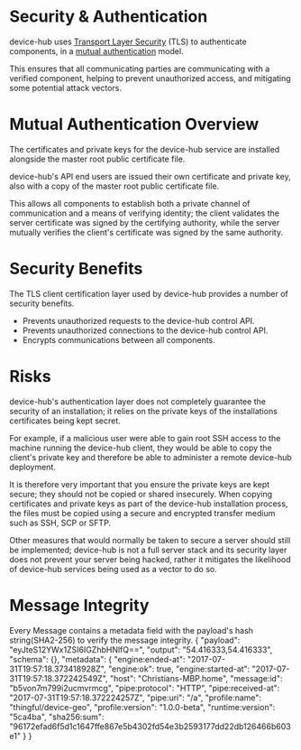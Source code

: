 Security & Authentication
=========================

device-hub uses [Transport Layer Security](https://en.wikipedia.org/wiki/Transport_Layer_Security>) (TLS) to authenticate components, in a [mutual authentication](https://en.wikipedia.org/wiki/Mutual_authentication) model.

This ensures that all communicating parties are communicating with a verified component, helping to prevent unauthorized access, and mitigating some potential attack vectors.

Mutual Authentication Overview
==============================

The certificates and private keys for the device-hub service are installed alongside the master root public certificate file.

device-hub's API end users are issued their own certificate and private key, also with a copy of the master root public certificate file.

This allows all components to establish both a private channel of communication and a means of verifying identity; the client validates the server certificate was signed by the certifying authority, while the server mutually verifies the client's certificate was signed by the same authority.

Security Benefits
=================

The TLS client certification layer used by device-hub provides a number of security benefits.

- Prevents unauthorized requests to the device-hub control API.
- Prevents unauthorized connections to the device-hub control API.
- Encrypts communications between all components.

Risks
=====

device-hub's authentication layer does not completely guarantee the security of an installation; it relies on the private keys of the installations certificates being kept secret.

For example, if a malicious user were able to gain root SSH access to the machine running the device-hub client, they would be able to copy the client's private key and therefore be able to administer a remote device-hub deployment.

It is therefore very important that you ensure the private keys are kept secure; they should not be copied or shared insecurely.
When copying certificates and private keys as part of the device-hub installation process, the files must be copied using a secure and encrypted transfer medium such as SSH, SCP or SFTP.

Other measures that would normally be taken to secure a server should still be implemented; device-hub is not a full server stack and its security layer does not prevent your server being hacked, rather it mitigates the likelihood of device-hub services being used as a vector to do so.

Message Integrity
===============
Every Message contains a metadata field with the payload's hash string(SHA2-256) to verify the message integrity. 
{
    "payload": "eyJteS12YWx1ZSI6IGZhbHNlfQ==",
    "output": "54.416333,54.416333",
    "schema": {},
    "metadata": {
        "engine:ended-at": "2017-07-31T19:57:18.373418928Z",
        "engine:ok": true,
        "engine:started-at": "2017-07-31T19:57:18.372242549Z",
        "host": "Christians-MBP.home",
        "message:id": "b5von7m799i2ucmvrmcg",
        "pipe:protocol": "HTTP",
        "pipe:received-at": "2017-07-31T19:57:18.372224257Z",
        "pipe:uri": "/a",
        "profile:name": "thingful/device-geo",
        "profile:version": "1.0.0-beta",
        "runtime:version": "5ca4ba",
        "sha256:sum": "96172efad6f5d1c1647ffe867e5b4302fd54e3b2593177dd22db126466b603e1"
    }
}